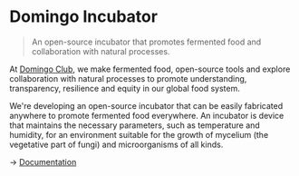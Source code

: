 # Domingo Incubator

> An open-source incubator that promotes fermented food and collaboration with natural processes.
 
At [Domingo Club](https://domingoclub.com/), we make fermented food, open-source tools and explore collaboration with natural processes to promote understanding, transparency, resilience and equity in our global food system.

We're developing an open-source incubator that can be easily fabricated anywhere to promote fermented food everywhere. An incubator is device that maintains the necessary parameters, such as temperature and humidity, for an environment suitable for the growth of mycelium (the vegetative part of fungi) and microorganisms of all kinds.

→ [Documentation](http://domingoclub.com/incubator.html)

